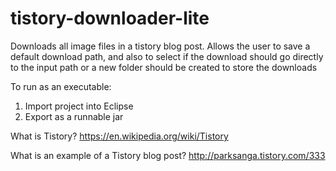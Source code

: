 # tistory-downloader-lite

Downloads all image files in a tistory blog post. Allows the user to save a default download path, and also to select if the download should go directly to the input path or a new folder should be created to store the downloads

To run as an executable:
1) Import project into Eclipse
2) Export as a runnable jar

What is Tistory? 
https://en.wikipedia.org/wiki/Tistory

What is an example of a Tistory blog post?
http://parksanga.tistory.com/333